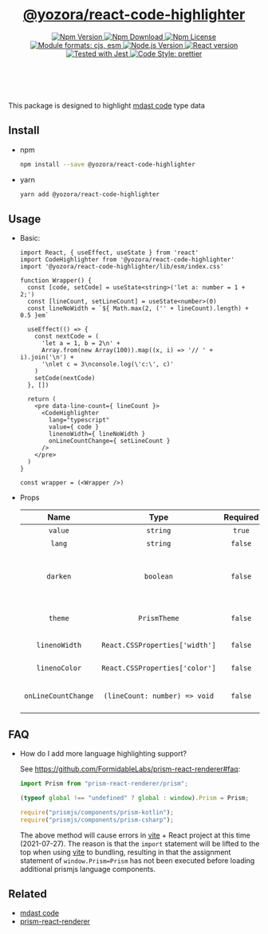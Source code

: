 <header>
  <h1 align="center">
    <a href="https://github.com/yozorajs/yozora-react/tree/main/packages/react-code-highlighter#readme">@yozora/react-code-highlighter</a>
  </h1>
  <div align="center">
    <a href="https://www.npmjs.com/package/@yozora/react-code-highlighter">
      <img
        alt="Npm Version"
        src="https://img.shields.io/npm/v/@yozora/react-code-highlighter.svg"
      />
    </a>
    <a href="https://www.npmjs.com/package/@yozora/react-code-highlighter">
      <img
        alt="Npm Download"
        src="https://img.shields.io/npm/dm/@yozora/react-code-highlighter.svg"
      />
    </a>
    <a href="https://www.npmjs.com/package/@yozora/react-code-highlighter">
      <img
        alt="Npm License"
        src="https://img.shields.io/npm/l/@yozora/react-code-highlighter.svg"
      />
    </a>
    <a href="#install">
      <img
        alt="Module formats: cjs, esm"
        src="https://img.shields.io/badge/module_formats-cjs%2C%20esm-green.svg"
      />
    </a>
    <a href="https://github.com/nodejs/node">
      <img
        alt="Node.js Version"
        src="https://img.shields.io/node/v/@yozora/react-code-highlighter"
      />
    </a>
    <a href="https://github.com/facebook/react">
      <img
        alt="React version"
        src="https://img.shields.io/npm/dependency-version/@yozora/react-code-highlighter/peer/react"
      />
    </a>
    <a href="https://github.com/facebook/jest">
      <img
        alt="Tested with Jest"
        src="https://img.shields.io/badge/tested_with-jest-9c465e.svg"
      />
    </a>
    <a href="https://github.com/prettier/prettier">
      <img
        alt="Code Style: prettier"
        src="https://img.shields.io/badge/code_style-prettier-ff69b4.svg?style=flat-square"
      />
    </a>
  </div>
</header>
<br/>

This package is designed to highlight [mdast code][] type data


## Install

* npm

  ```bash
  npm install --save @yozora/react-code-highlighter
  ```

* yarn

  ```bash
  yarn add @yozora/react-code-highlighter
  ```

## Usage

* Basic:

  ```tsx
  import React, { useEffect, useState } from 'react'
  import CodeHighlighter from '@yozora/react-code-highlighter'
  import '@yozora/react-code-highlighter/lib/esm/index.css'

  function Wrapper() {
    const [code, setCode] = useState<string>('let a: number = 1 + 2;')
    const [lineCount, setLineCount] = useState<number>(0)
    const lineNoWidth = `${ Math.max(2, ('' + lineCount).length) + 0.5 }em`

    useEffect(() => {
      const nextCode = (
        'let a = 1, b = 2\n' +
        Array.from(new Array(100)).map((x, i) => '// ' + i).join('\n') +
        '\nlet c = 3\nconsole.log(\'c:\', c)'
      )
      setCode(nextCode)
    }, [])

    return (
      <pre data-line-count={ lineCount }>
        <CodeHighlighter
          lang="typescript"
          value={ code }
          linenoWidth={ lineNoWidth }
          onLineCountChange={ setLineCount }
        />
      </pre>
    )
  }

  const wrapper = (<Wrapper />)
  ```

* Props

    Name                 | Type                            | Required  | Default             | Description
  :--------------------:|:-------------------------------:|:---------:|:-------------------:|:-------------
    `value`              | `string`                        | `true`    | -                   | Code content
    `lang`               | `string`                        | `false`   | -                   | Code language
    `darken`             | `boolean`                       | `false`   | -                   | Specify the default theme (vcsDarkTheme / vscLightTheme)
    `theme`              | `PrismTheme`                    | `false`   | Depends on `darken` | Code highlight theme
    `linenoWidth`        | `React.CSSProperties['width']`  | `false`   | `0`                 | Code line number width
    `linenoColor`        | `React.CSSProperties['color']`  | `false`   | `#858585`           | Code line number color
    `onLineCountChange`  | `(lineCount: number) => void`   | `false`   | -                   | Callback of Code line count changing


## FAQ

* How do I add more language highlighting support?

  See https://github.com/FormidableLabs/prism-react-renderer#faq:

  ```javascript
  import Prism from "prism-react-renderer/prism";

  (typeof global !== "undefined" ? global : window).Prism = Prism;

  require("prismjs/components/prism-kotlin");
  require("prismjs/components/prism-csharp");
  ```

  The above method will cause errors in [vite][] + React project at this time
  (2021-07-27). The reason is that the `import` statement will be lifted to
  the top when using [vite][] to bundling, resulting in that the assignment
  statement of `window.Prism=Prism` has not been executed before loading 
  additional prismjs language components.

## Related

* [mdast code][]
* [prism-react-renderer][]


[mdast code]: https://github.com/syntax-tree/mdast#code
[prism-react-renderer]: https://github.com/FormidableLabs/prism-react-renderer
[vite]: https://github.com/vitejs/vite

